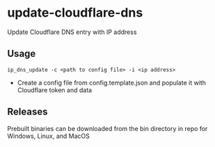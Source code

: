 # update-cloudflare-dns
Update Cloudflare DNS entry with IP address 

## Usage

```
ip_dns_update -c <path to config file> -i <ip address>
```

* Create a config file from config.template.json and populate it with Cloudflare token and data

## Releases
Prebuilt binaries can be downloaded from the bin directory in repo for Windows, Linux, and MacOS 